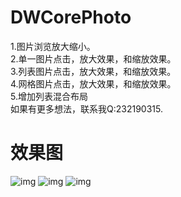 # DWCorePhoto
1.图片浏览放大缩小。<br />
2.单一图片点击，放大效果，和缩放效果。<br />
3.列表图片点击，放大效果，和缩放效果。<br />
4.网格图片点击，放大效果，和缩放效果。<br />
5.增加列表混合布局<br />
如果有更多想法，联系我Q:232190315.
# 效果图
![img](https://github.com/DavidWangTM/DWCorePhoto/tree/master/F94F5089-4C28-4B65-9E9E-EB4B05F8C538.png)
![img](https://github.com/DavidWangTM/DWCorePhoto/tree/master/7F5873B6-B613-487B-8FB9-3A9109F48ECD.png)
![img](https://github.com/DavidWangTM/DWCorePhoto/tree/master/6C676764-EE61-48A5-801B-DFE08B77EBBD.png)
